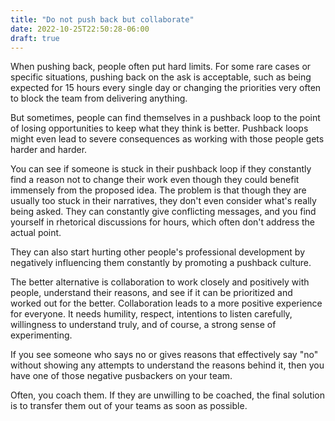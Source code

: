 ```yaml
---
title: "Do not push back but collaborate"
date: 2022-10-25T22:50:28-06:00
draft: true
---
```


When pushing back, people often put hard limits. For some rare cases or specific situations, pushing back on the ask is acceptable, such as being expected for 15 hours every single day or changing the priorities very often to block the team from delivering anything.

But sometimes, people can find themselves in a pushback loop to the point of losing opportunities to keep what they think is better. Pushback loops might even lead to severe consequences as working with those people gets harder and harder. 

You can see if someone is stuck in their pushback loop if they constantly find a reason not to change their work even though they could benefit immensely from the proposed idea. The problem is that though they are usually too stuck in their narratives, they don't even consider what's really being asked. They can constantly give conflicting messages, and you find yourself in rhetorical discussions for hours, which often don't address the actual point.

They can also start hurting other people's professional development by negatively influencing them constantly by promoting a pushback culture.

The better alternative is collaboration to work closely and positively with people, understand their reasons, and see if it can be prioritized and worked out for the better. Collaboration leads to a more positive experience for everyone. It needs humility, respect, intentions to listen carefully, willingness to understand truly, and of course, a strong sense of experimenting. 

If you see someone who says no or gives reasons that effectively say "no" without showing any attempts to understand the reasons behind it, then you have one of those negative pusbackers on your team. 

Often, you coach them. If they are unwilling to be coached, the final solution is to transfer them out of your teams as soon as possible. 
